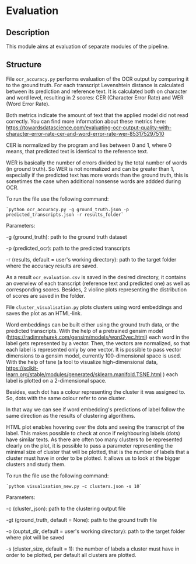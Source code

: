 # Evaluation

## Description

This module aims at evaluation of separate modules of the pipeline.



## Structure
File `ocr_accuracy.py` performs evaluation of the OCR output by comparing it to the ground truth. 
For each transcript Levenshtein distance is calculated between its prediction and reference text.
It is calculated both on character and word level, resulting in 2 scores: CER (Character Error Rate) and 
WER (Word Error Rate).  

Both metrics indicate the amount of text that the applied model did not read correctly.
You can find more information about these metrics here:
 https://towardsdatascience.com/evaluating-ocr-output-quality-with-character-error-rate-cer-and-word-error-rate-wer-853175297510

CER is normalized by the program and lies between 0 and 1, where 0 means, that predicted text is identical 
to the reference text.

WER is basically the number of errors divided by the total number of words (in ground truth).
So WER is not normalized and can be greater than 1, especially if the predicted text has more words than the 
ground truth, this is sometimes the case when additional nonsense words are addded during OCR.

To run the file use the following command:

    `python ocr_accuracy.py -g ground_truth.json -p predicted_transcripts.json -r results_folder`

Parameters:

-g (ground_truth): path to the ground truth dataset

-p (predicted_ocr): path to the predicted transcripts

-r (results, default = user's working directory): path to the target folder where the accuracy results are saved.

As a result `ocr_evaluation.csv` is saved in the desired directory, 
it contains an overwiew of each transcript (reference text and predicted one) as well as corresponding scores.
Besides, 2 violine plots representing the distribution of scores are saved in the folder.





File `cluster_visualisation.py` plots clusters using word embeddings and 
saves the plot as an HTML-link.

Word embeddings can be built either using the ground truth data, or the predicted transcripts.
With the help of a pretrained gensim model (https://radimrehurek.com/gensim/models/word2vec.html) each word in the label gets represented by a vector.
Then, the vectors are normalized, so that each label is represented only by one vector.
It is possible to pass vector dimensions to a gensim model, 
currently 100-dimensional space is used. With the help of tsne 
(a tool to visualize high-dimensional data, https://scikit-learn.org/stable/modules/generated/sklearn.manifold.TSNE.html
) each label is plotted on a 2-dimensional space. 

Besides, each dot has a colour representing the cluster it was assigned to. So, 
dots with the same colour refer to one cluster. 

In that way we can see if word embedding's predictions of label follow the same direction
as the results of clustering algorithms. 

HTML plot enables hovering over the dots and seeing the transcript of the label.
This makes possible to check at once if neighbouring labels (dots)
have similar texts. As there are often too many clusters to be represented clearly on the plot, 
it is possible to pass a parameter representing the minimal size of cluster that will be plotted,
that is the number of labels that a cluster must have in order to be plotted.
It allows us to look at the bigger clusters and study them. 


To run the file use the following command:

    `python visualisation_new.py -c clusters.json -s 10`

Parameters:

-c (cluster_json): path to the clustering output file

-gt (ground_truth, default = None): path to the ground truth file

-o (ouptut_dir, default = user's working directory): path to the target folder where plot will be saved

-s (cluster_size, default = 1): the number of labels a cluster must have in order to be plotted,
per default all clusters are plotted.

